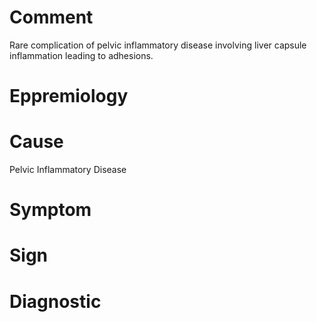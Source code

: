 # Comment

Rare complication of pelvic inflammatory disease involving liver capsule inflammation leading to adhesions.

# Eppremiology

# Cause

Pelvic Inflammatory Disease

# Symptom

# Sign

# Diagnostic
